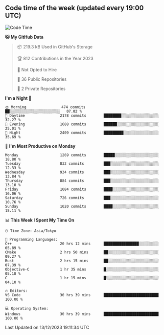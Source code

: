 ## Code time of the week (updated every 19:00 UTC)

<!--START_SECTION:waka-->
![Code Time](http://img.shields.io/badge/Code%20Time-2%2C432%20hrs%2036%20mins-blue)

**🐱 My GitHub Data** 

> 📦 219.3 kB Used in GitHub's Storage 
 > 
> 🏆 812 Contributions in the Year 2023
 > 
> 🚫 Not Opted to Hire
 > 
> 📜 36 Public Repositories 
 > 
> 🔑 2 Private Repositories 
 > 
**I'm a Night 🦉** 

```text
🌞 Morning                474 commits         ██░░░░░░░░░░░░░░░░░░░░░░░   07.02 % 
🌆 Daytime                2178 commits        ████████░░░░░░░░░░░░░░░░░   32.27 % 
🌃 Evening                1688 commits        ██████░░░░░░░░░░░░░░░░░░░   25.01 % 
🌙 Night                  2409 commits        █████████░░░░░░░░░░░░░░░░   35.69 % 
```
📅 **I'm Most Productive on Monday** 

```text
Monday                   1269 commits        █████░░░░░░░░░░░░░░░░░░░░   18.80 % 
Tuesday                  832 commits         ███░░░░░░░░░░░░░░░░░░░░░░   12.33 % 
Wednesday                934 commits         ███░░░░░░░░░░░░░░░░░░░░░░   13.84 % 
Thursday                 884 commits         ███░░░░░░░░░░░░░░░░░░░░░░   13.10 % 
Friday                   1084 commits        ████░░░░░░░░░░░░░░░░░░░░░   16.06 % 
Saturday                 726 commits         ███░░░░░░░░░░░░░░░░░░░░░░   10.76 % 
Sunday                   1020 commits        ████░░░░░░░░░░░░░░░░░░░░░   15.11 % 
```


📊 **This Week I Spent My Time On** 

```text
🕑︎ Time Zone: Asia/Tokyo

💬 Programming Languages: 
C++                      20 hrs 12 mins      ████████████████░░░░░░░░░   65.89 % 
CMake                    2 hrs 50 mins       ██░░░░░░░░░░░░░░░░░░░░░░░   09.27 % 
Rust                     2 hrs 15 mins       ██░░░░░░░░░░░░░░░░░░░░░░░   07.39 % 
Objective-C              1 hr 35 mins        █░░░░░░░░░░░░░░░░░░░░░░░░   05.18 % 
C                        1 hr 15 mins        █░░░░░░░░░░░░░░░░░░░░░░░░   04.10 % 

🔥 Editors: 
VS Code                  30 hrs 39 mins      █████████████████████████   100.00 % 

💻 Operating System: 
Windows                  30 hrs 39 mins      █████████████████████████   100.00 % 
```


 Last Updated on 13/12/2023 19:11:34 UTC
<!--END_SECTION:waka-->